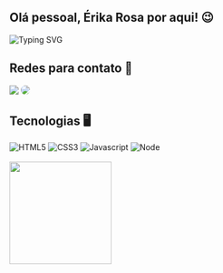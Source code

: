 ## Olá pessoal, Érika Rosa por aqui! 😉

![Typing SVG](https://readme-typing-svg.herokuapp.com?font=Roboto+Mono&pause=1000&vCenter=true&random=false&width=550&height=60&lines=Hi,+I'm+Érika+<3)

## Redes para contato 📨
<div display: 'inline-block'> 
  <!-- <a href="https://www.instagram.com/erikarosah/" target="_blank"><img src="https://img.shields.io/badge/-Instagram-%23E4405F?style=for-the-badge&logo=instagram&logoColor=white"</a> -->
  <a href = "mailto:erikarosamg@gmail.com" target="_blank"> <img src="https://img.shields.io/badge/-Gmail-%23333?style=for-the-badge&logo=gmail&logoColor=white" target="_blank"></a>
  <a href="https://www.linkedin.com/in/erika-rosa-19a4361b1/" target="_blank"><img src="https://img.shields.io/badge/-LinkedIn-%230077B5?style=for-the-badge&logo=linkedin&logoColor=white" style="border-radius: 30px" target="_blank">
  </a>  
</div>

## Tecnologias 🖥
<div display: 'inline-block'>
    <img alt='HTML5' src='https://img.shields.io/badge/HTML5-E34F26?style=for-the-badge&logo=html5&logoColor=white'>
    <img alt='CSS3' src='https://img.shields.io/badge/CSS3-1572B6?style=for-the-badge&logo=css3&logoColor=white'>
    <img alt='Javascript' src='https://img.shields.io/badge/JavaScript-yellow?style=for-the-badge&logo=javascript&logoColor=white'>
    <img alt='Node' src='https://img.shields.io/badge/Node%20JS-E34F26?style=for-the-badge&logoColor=white'>
   <!--  <img alt='Typescript' src='https://img.shields.io/badge/TypeScript-007ACC?style=for-the-badge&logo=typescript&logoColor=white'> -->
</div>

<br>

<div>
  <img align="left" height="180em" src="https://github-readme-stats.vercel.app/api?username=erikarosah&show_icons=true&theme=dark&include_all_commits=true&count_private=true"/>
</div>
